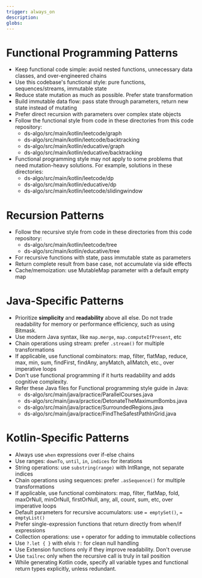 ```yaml
---
trigger: always_on
description: 
globs: 
---
```


# Functional Programming Patterns
- Keep functional code simple: avoid nested functions, unnecessary data classes, and over-engineered chains
- Use this codebase's functional style: pure functions, sequences/streams, immutable state
- Reduce state mutation as much as possible. Prefer state transformation
- Build immutable data flow: pass state through parameters, return new state instead of mutating
- Prefer direct recursion with parameters over complex state objects
- Follow the functional style from code in these directories from this code repository:
  - ds-algo/src/main/kotlin/leetcode/graph
  - ds-algo/src/main/kotlin/leetcode/backtracking
  - ds-algo/src/main/kotlin/educative/graph
  - ds-algo/src/main/kotlin/educative/backtracking
- Functional programming style may not apply to some problems that need mutation-heavy solutions. For example, solutions in these directories:
   - ds-algo/src/main/kotlin/leetcode/dp
   - ds-algo/src/main/kotlin/educative/dp
   - ds-algo/src/main/kotlin/leetcode/slidingwindow

# Recursion Patterns
- Follow the recursive style from code in these directories from this code repository:
  - ds-algo/src/main/kotlin/leetcode/tree
  - ds-algo/src/main/kotlin/educative/tree
- For recursive functions with state, pass immutable state as parameters
- Return complete result from base case, not accumulate via side effects
- Cache/memoization: use MutableMap parameter with a default empty map   

# Java-Specific Patterns
- Prioritize **simplicity** and **readability** above all else. Do not trade readability for memory or performance efficiency, such as using Bitmask.
- Use modern Java syntax, like `map.merge`, `map.computeIfPresent`, etc
- Chain operations using stream: prefer `.stream()` for multiple transformations
- If applicable, use functional combinators: map, filter, flatMap, reduce, max, min, sum, findFirst, findAny, anyMatch, allMatch, etc., over imperative loops
- Don't use functional programming if it hurts readability and adds cognitive complexity.
- Refer these Java files for Functional programming style guide in Java:
  - ds-algo/src/main/java/practice/ParallelCourses.java
  - ds-algo/src/main/java/practice/DetonateTheMaximumBombs.java
  - ds-algo/src/main/java/practice/SurroundedRegions.java
  - ds-algo/src/main/java/practice/FindTheSafestPathInGrid.java

# Kotlin-Specific Patterns
- Always use `when` expressions over if-else chains
- Use ranges: `downTo`, `until`, `in`, `indices` for iterations
- String operations: use `substring(range)` with IntRange, not separate indices
- Chain operations using sequences: prefer `.asSequence()` for multiple transformations
- If applicable, use functional combinators: map, filter, flatMap, fold, maxOrNull, minOrNull, firstOrNull, any, all, count, sum, etc, over imperative loops
- Default parameters for recursive accumulators: use `= emptySet()`, `= emptyList()`
- Prefer single-expression functions that return directly from when/if expressions
- Collection operations: use `+` operator for adding to immutable collections
- Use `?.let { }` with elvis `?:` for clean null handling
- Use Extension functions only if they improve readability. Don't overuse
- Use `tailrec` only when the recursive call is truly in tail position
- While generating Kotlin code, specify all variable types and functional return types explicitly, unless redundant.
